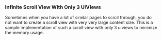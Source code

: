 ### Infinite Scroll View With Only 3 UIViews


Sometimes when you have a lot of similar pages to scroll through, you do not want to create a scroll view with very very large content size. This is a sample implementation of such a scroll view with only 3 uiviews to minimize the memory usage.